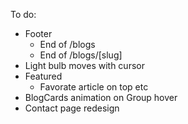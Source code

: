 To do:
- Footer 
  - End of /blogs
  - End of /blogs/[slug]
- Light bulb moves with cursor
- Featured
  - Favorate article on top etc
- BlogCards animation on Group hover
- Contact page redesign